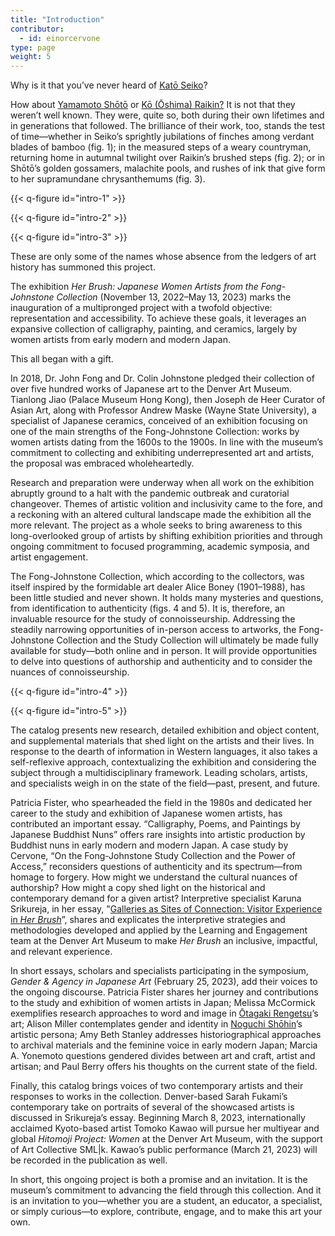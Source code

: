 ```yaml
---
title: "Introduction"
contributor:
  - id: einorcervone
type: page
weight: 5
---
```


Why is it that you’ve never heard of [Katō Seiko](/artists/#katō-seiko-加藤青湖)?

How about [Yamamoto Shōtō](/artists/#yamamoto-shōtō-山本緗桃) or [Kō (Ōshima) Raikin?](/artists/#kō-ōshima-raikin-高大島来禽) It is not that they weren’t well known. They were, quite so, both during their own lifetimes and in generations that followed. The brilliance of their work, too, stands the test of time—whether in Seiko’s sprightly jubilations of finches among verdant blades of bamboo (fig. 1); in the measured steps of a weary countryman, returning home in autumnal twilight over Raikin’s brushed steps (fig. 2); or in Shōtō’s golden gossamers, malachite pools, and rushes of ink that give form to her supramundane chrysanthemums (fig. 3).

{{< q-figure id="intro-1" >}}

{{< q-figure id="intro-2" >}}

{{< q-figure id="intro-3" >}}

These are only some of the names whose absence from the ledgers of art history has summoned this project.

The exhibition *Her Brush: Japanese Women Artists from the Fong-Johnstone Collection* (November 13, 2022–May 13, 2023) marks the inauguration of a multipronged project with a twofold objective: representation and accessibility. To achieve these goals, it leverages an expansive collection of calligraphy, painting, and ceramics, largely by women artists from early modern and modern Japan.

This all began with a gift.

In 2018, Dr. John Fong and Dr. Colin Johnstone pledged their collection of over five hundred works of Japanese art to the Denver Art Museum. Tianlong Jiao (Palace Museum Hong Kong), then Joseph de Heer Curator of Asian Art, along with Professor Andrew Maske (Wayne State University), a specialist of Japanese ceramics, conceived of an exhibition focusing on one of the main strengths of the Fong-Johnstone Collection: works by women artists dating from the 1600s to the 1900s. In line with the museum’s commitment to collecting and exhibiting underrepresented art and artists, the proposal was embraced wholeheartedly.

Research and preparation were underway when all work on the exhibition abruptly ground to a halt with the pandemic outbreak and curatorial changeover. Themes of artistic volition and inclusivity came to the fore, and a reckoning with an altered cultural landscape made the exhibition all the more relevant. The project as a whole seeks to bring awareness to this long-overlooked group of artists by shifting exhibition priorities and through ongoing commitment to focused programming, academic symposia, and artist engagement.

The Fong-Johnstone Collection, which according to the collectors, was itself inspired by the formidable art dealer Alice Boney (1901–1988), has been little studied and never shown. It holds many mysteries and questions, from identification to authenticity (figs. 4 and 5). It is, therefore, an invaluable resource for the study of connoisseurship. Addressing the steadily narrowing opportunities of in-person access to artworks, the Fong-Johnstone Collection and the Study Collection will ultimately be made fully available for study—both online and in person. It will provide opportunities to delve into questions of authorship and authenticity and to consider the nuances of connoisseurship.

{{< q-figure id="intro-4" >}}

{{< q-figure id="intro-5" >}}

The catalog presents new research, detailed exhibition and object content, and supplemental materials that shed light on the artists and their lives. In response to the dearth of information in Western languages, it also takes a self-reflexive approach, contextualizing the exhibition and considering the subject through a multidisciplinary framework. Leading scholars, artists, and specialists weigh in on the state of the field—past, present, and future.

Patricia Fister, who spearheaded the field in the 1980s and dedicated her career to the study and exhibition of Japanese women artists, has contributed an important essay. “Calligraphy, Poems, and Paintings by Japanese Buddhist Nuns” offers rare insights into artistic production by Buddhist nuns in early modern and modern Japan. A case study by Cervone, “On the Fong-Johnstone Study Collection and the Power of Access,” reconsiders questions of authenticity and its spectrum—from homage to forgery. How might we understand the cultural nuances of authorship? How might a copy shed light on the historical and contemporary demand for a given artist? Interpretive specialist Karuna Srikureja, in her essay, "[Galleries as Sites of Connection: Visitor Experience in *Her Brush*](/karuna/)”, shares and explicates the interpretive strategies and methodologies developed and applied by the Learning and Engagement team at the Denver Art Museum to make *Her Brush* an inclusive, impactful, and relevant experience.

In short essays, scholars and specialists participating in the symposium, *Gender & Agency in Japanese Art* (February 25, 2023), add their voices to the ongoing discourse. Patricia Fister shares her journey and contributions to the study and exhibition of women artists in Japan; Melissa McCormick exemplifies research approaches to word and image in [Ōtagaki Rengetsu](/artists/#ōtagaki-rengetsu-太田垣蓮月)’s art; Alison Miller contemplates gender and identity in [Noguchi Shōhin](/artists/#noguchi-shōhin-野口小蘋)’s artistic persona; Amy Beth Stanley addresses historiographical approaches to archival materials and the feminine voice in early modern Japan; Marcia A. Yonemoto questions gendered divides between art and craft, artist and artisan; and Paul Berry offers his thoughts on the current state of the field.

Finally, this catalog brings voices of two contemporary artists and their responses to works in the collection. Denver-based Sarah Fukami’s contemporary take on portraits of several of the showcased artists is discussed in Srikureja’s essay. Beginning March 8, 2023, internationally acclaimed Kyoto-based artist Tomoko Kawao will pursue her multiyear and global *Hitomoji Project: Women* at the Denver Art Museum, with the support of Art Collective SML\|k. Kawao’s public performance (March 21, 2023) will be recorded in the publication as well.

In short, this ongoing project is both a promise and an invitation. It is the museum’s commitment to advancing the field through this collection. And it is an invitation to you—whether you are a student, an educator, a specialist, or simply curious—to explore, contribute, engage, and to make this art your own.